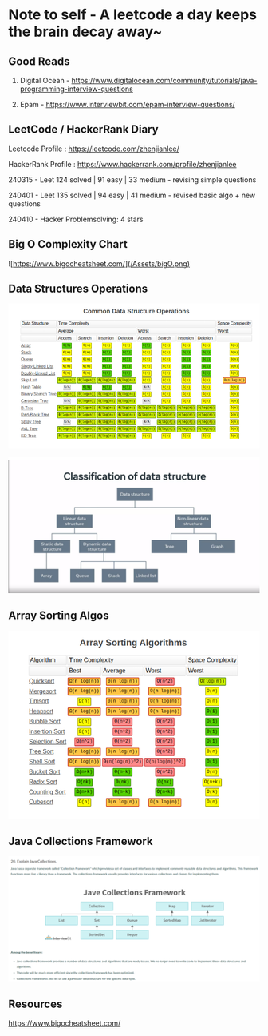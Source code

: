 # Note to self - A leetcode a day keeps the brain decay away~

## Good Reads

1. Digital Ocean - https://www.digitalocean.com/community/tutorials/java-programming-interview-questions

2. Epam - https://www.interviewbit.com/epam-interview-questions/

## LeetCode / HackerRank Diary

Leetcode Profile : https://leetcode.com/zhenjianlee/

HackerRank Profile : https://www.hackerrank.com/profile/zhenjianlee

240315 - Leet 124 solved | 91 easy | 33 medium - revising simple questions

240401 - Leet 135 solved | 94 easy | 41 medium - revised basic algo + new questions

240410 - Hacker Problemsolving: 4 stars

## Big O Complexity Chart

![https://www.bigocheatsheet.com/](/Assets/bigO.png)


## Data Structures Operations
![alt text](/Assets/image-1.png)

![alt text](/Assets/dsclass.png)

## Array Sorting Algos
![alt text](/Assets/image-2.png)

## Java Collections Framework

![collections](/Assets/collection.png)

## Resources
https://www.bigocheatsheet.com/

